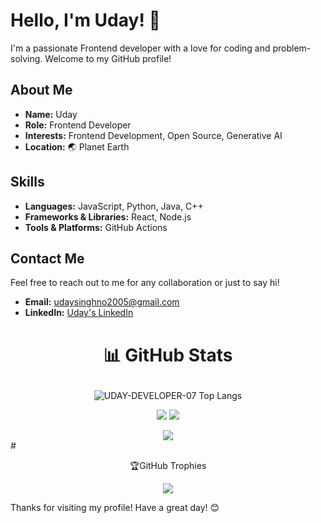 # Hello, I'm Uday! 👋

I'm a passionate Frontend developer with a love for coding and problem-solving. Welcome to my GitHub profile!

## About Me

- **Name:** Uday
- **Role:** Frontend Developer
- **Interests:** Frontend Development, Open Source, Generative AI
- **Location:** 🌏 Planet Earth

## Skills

- **Languages:** JavaScript, Python, Java, C++
- **Frameworks & Libraries:** React, Node.js
- **Tools & Platforms:**  GitHub Actions

## Contact Me

Feel free to reach out to me for any collaboration or just to say hi!

- **Email:** udaysinghno2005@gmail.com
- **LinkedIn:** [Uday's LinkedIn](https://www.linkedin.com/in/uday-coder/)



# <p align="center">📊 GitHub Stats </p>
<div align="center">
  <img src="https://github-readme-stats.vercel.app/api/top-langs/?username=UDAY-DEVELOPER-07&layout=compact&theme=radical" alt="UDAY-DEVELOPER-07 Top Langs">
</div>

<div align="center">

<img src="https://github-readme-stats.vercel.app/api?username=UDAY-DEVELOPER-07&theme=dark&hide_border=true&include_all_commits=false&count_private=false"/> <img src="https://github-readme-streak-stats.herokuapp.com/?user=UDAY-DEVELOPER-07&theme=dark&hide_border=true" />

 <img  src="https://github-readme-activity-graph.vercel.app/graph?username=UDAY-DEVELOPER-07&bg_color=21232a&color=a8eeff&line=61dafb&point=f0fcff&area=true&hide_border=false" />
  </div>
# <p align="center">🏆GitHub Trophies</p>
<p align="center"><img src="https://github-profile-trophy.vercel.app/?username=UDAY-DEVELOPER-07&theme=radical&no-frame=false&no-bg=true&margin-w=4"></p>



Thanks for visiting my profile! Have a great day! 😊
